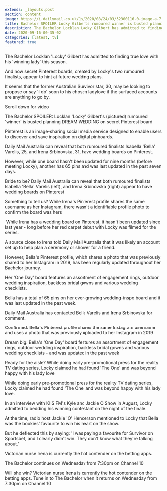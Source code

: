 ```yaml
---
extends: _layouts.post
section: content
image: https://i.dailymail.co.uk/1s/2020/08/24/03/32300116-0-image-a-7_1598235785408.jpg 
title: Bachelor SPOILER Locky Gilberts rumoured winner is busted planning DREAM WEDDING on Pinterest 
description: The Bachelor Locklan Locky Gilbert has admitted to finding true love with his winning lady this season. 
date: 2020-09-16-00-35-02 
categories: [latest, tv] 
featured: true 
--- 
```

The Bachelor Locklan 'Locky' Gilbert has admitted to finding true love with his 'winning lady' this season.

And now secret Pinterest boards, created by Locky's two rumoured finalists, appear to hint at future wedding plans.

It seems that the former Australian Survivor star, 30, may be looking to propose or say 'I do' soon to his chosen ladylove if the surfaced accounts are anything to go by.

Scroll down for video 

The Bachelor SPOILER: Locklan 'Locky' Gilbert's (pictured) rumoured 'winner' is busted planning DREAM WEDDING on secret Pinterest board 

Pinterest is an image-sharing social media service designed to enable users to discover and save inspiration on digital pinboards.

Daily Mail Australia can reveal that both rumoured finalists Isabella 'Bella' Varelis, 25, and Irena Srbinovska, 31, have wedding boards on Pinterest. 

However, while one board hasn't been updated for nine months (before meeting Locky), another has 65 pins and was last updated in the past seven days. 

Bride to be? Daily Mail Australia can reveal that both rumoured finalists Isabella 'Bella' Varelis (left), and Irena Srbinovska (right) appear to have wedding boards on Pinterest

Something to tell us? While Irena's Pinterest profile shares the same username as her Instagram, there wasn't a identifiable profile photo to confirm the board was hers

 While Irena has a wedding board on Pinterest, it hasn't been updated since last year - long before her red carpet debut with Locky was filmed for the series.

A source close to Irena told Daily Mail Australia that it was likely an account set up to help plan a ceremony or shower for a friend. 

However, Bella's Pinterest profile, which shares a photo that was previously shared to her Instagram in 2019, has been regularly updated throughout her Bachelor journey.

Her 'One Day' board features an assortment of engagement rings, outdoor wedding inspiration, backless bridal gowns and various wedding checklists. 

Bella has a total of 65 pins on her ever-growing wedding-inspo board and it was last updated in the past week.

Daily Mail Australia has contacted Bella Varelis and Irena Srbinovska for comment. 

Confirmed: Bella's Pinterest profile shares the same Instagram username and uses a photo that was previously uploaded to her Instagram in 2019

Dream big: Bella's 'One Day' board features an assortment of engagement rings, outdoor wedding inspiration, backless bridal gowns and various wedding checklists - and was updated in the past week

Ready for the aisle? While doing early pre-promotional press for the reality TV dating series, Locky claimed he had found 'The One' and was beyond happy with his lady love

While doing early pre-promotional press for the reality TV dating series, Locky claimed he had found 'The One' and was beyond happy with his lady love.

In an interview with KIIS FM's Kyle and Jackie O Show in August, Locky admitted to bedding his winning contestant on the night of the finale.    

At the time, radio host Jackie 'O' Henderson mentioned to Locky that Bella was the bookies' favourite to win his heart on the show.

But he deflected this by saying: 'I was paying a favourite for Survivor on Sportsbet, and I clearly didn't win. They don't know what they're talking about.'

Victorian nurse Irena is currently the hot contender on the betting apps. 

The Bachelor continues on Wednesday from 7:30pm on Channel 10

Will she win? Victorian nurse Irena is currently the hot contender on the betting apps. Tune in to The Bachelor when it returns on Wednesday from 7:30pm on Channel 10

